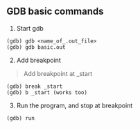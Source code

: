## GDB basic commands

1. Start gdb

```
(gdb) gdb <name_of_.out_file>
(gdb) gdb basic.out
```

2. Add breakpoint

> Add breakpoint at \_start

```
(gdb) break _start
(gdb) b _start (works too)
```

3. Run the program, and stop at breakpoint

```
(gdb) run
```
